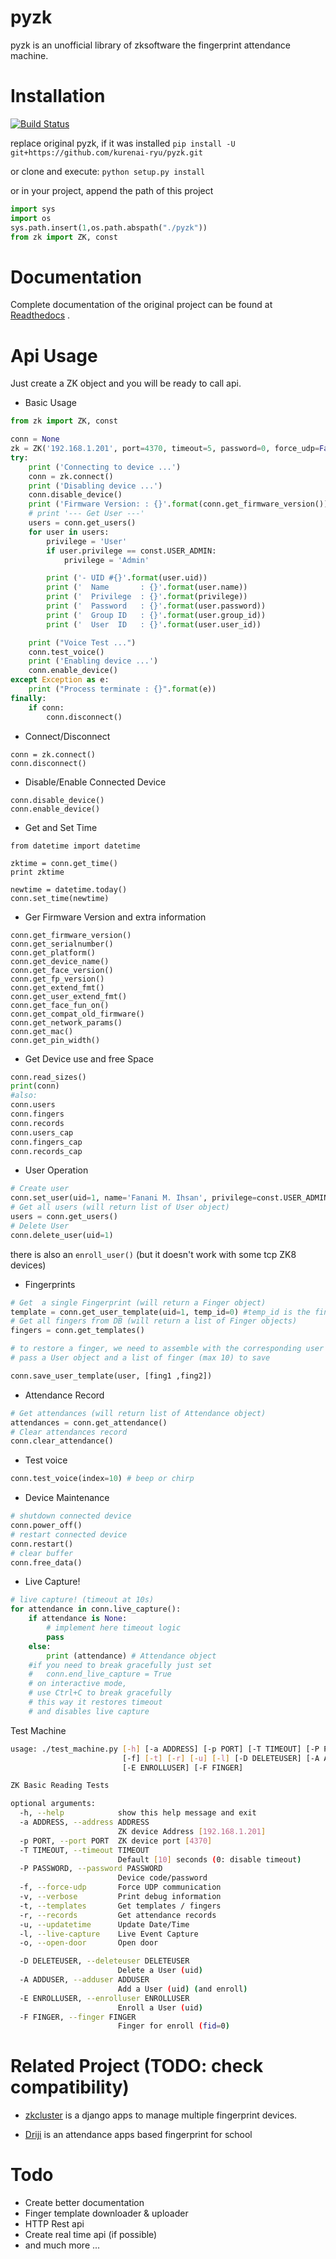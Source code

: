 # pyzk

pyzk is an unofficial library of zksoftware the fingerprint attendance machine.

# Installation

[![Build Status](https://travis-ci.org/kurenai-ryu/pyzk.svg?branch=master)](https://travis-ci.org/kurenai-ryu/pyzk)

replace original pyzk, if it was installed
`pip install -U git+https://github.com/kurenai-ryu/pyzk.git`

or clone and execute:
`python setup.py install`

or in your project, append the path of this project

```python
import sys
import os
sys.path.insert(1,os.path.abspath("./pyzk"))
from zk import ZK, const
```

# Documentation

Complete documentation of the original project can be found at [Readthedocs](http://pyzk.readthedocs.io/en/latest/ "pyzk's readthedocs") .

# Api Usage

Just create a ZK object and you will be ready to call api.

* Basic Usage
```python
from zk import ZK, const

conn = None
zk = ZK('192.168.1.201', port=4370, timeout=5, password=0, force_udp=False, ommit_ping=False)
try:
    print ('Connecting to device ...')
    conn = zk.connect()
    print ('Disabling device ...')
    conn.disable_device()
    print ('Firmware Version: : {}'.format(conn.get_firmware_version()))
    # print '--- Get User ---'
    users = conn.get_users()
    for user in users:
        privilege = 'User'
        if user.privilege == const.USER_ADMIN:
            privilege = 'Admin'

        print ('- UID #{}'.format(user.uid))
        print ('  Name       : {}'.format(user.name))
        print ('  Privilege  : {}'.format(privilege))
        print ('  Password   : {}'.format(user.password))
        print ('  Group ID   : {}'.format(user.group_id))
        print ('  User  ID   : {}'.format(user.user_id))

    print ("Voice Test ...")
    conn.test_voice()
    print ('Enabling device ...')
    conn.enable_device()
except Exception as e:
    print ("Process terminate : {}".format(e))
finally:
    if conn:
        conn.disconnect()
```

* Connect/Disconnect

```
conn = zk.connect()
conn.disconnect()
```

* Disable/Enable Connected Device

```
conn.disable_device()
conn.enable_device()
```

* Get and Set Time

```
from datetime import datetime

zktime = conn.get_time()
print zktime

newtime = datetime.today()
conn.set_time(newtime)
```


* Ger Firmware Version and extra information

```
conn.get_firmware_version()
conn.get_serialnumber()
conn.get_platform()
conn.get_device_name()
conn.get_face_version()
conn.get_fp_version()
conn.get_extend_fmt()
conn.get_user_extend_fmt()
conn.get_face_fun_on()
conn.get_compat_old_firmware()
conn.get_network_params()
conn.get_mac()
conn.get_pin_width()
```

* Get Device use and free Space

```python
conn.read_sizes()
print(conn)
#also:
conn.users
conn.fingers
conn.records
conn.users_cap
conn.fingers_cap
conn.records_cap
```

* User Operation

```python
# Create user
conn.set_user(uid=1, name='Fanani M. Ihsan', privilege=const.USER_ADMIN, password='12345678', group_id='', user_id='123', card=0)
# Get all users (will return list of User object)
users = conn.get_users()
# Delete User
conn.delete_user(uid=1)
```
there is also an `enroll_user()` (but it doesn't work with some tcp ZK8 devices)


* Fingerprints

```python
# Get  a single Fingerprint (will return a Finger object)
template = conn.get_user_template(uid=1, temp_id=0) #temp_id is the finger to read 0~9
# Get all fingers from DB (will return a list of Finger objects)
fingers = conn.get_templates()

# to restore a finger, we need to assemble with the corresponding user
# pass a User object and a list of finger (max 10) to save

conn.save_user_template(user, [fing1 ,fing2])
```


* Attendance Record
```python
# Get attendances (will return list of Attendance object)
attendances = conn.get_attendance()
# Clear attendances record
conn.clear_attendance()
```

* Test voice

```python
conn.test_voice(index=10) # beep or chirp
```

* Device Maintenance

```python
# shutdown connected device
conn.power_off()
# restart connected device
conn.restart()
# clear buffer
conn.free_data()
```

* Live Capture!

```python
# live capture! (timeout at 10s)
for attendance in conn.live_capture():
    if attendance is None:
        # implement here timeout logic
        pass
    else:
        print (attendance) # Attendance object
    #if you need to break gracefully just set
    #   conn.end_live_capture = True
    # on interactive mode,
    # use Ctrl+C to break gracefully
    # this way it restores timeout
    # and disables live capture
```

Test Machine

```sh
usage: ./test_machine.py [-h] [-a ADDRESS] [-p PORT] [-T TIMEOUT] [-P PASSWORD]
                         [-f] [-t] [-r] [-u] [-l] [-D DELETEUSER] [-A ADDUSER]
                         [-E ENROLLUSER] [-F FINGER]

ZK Basic Reading Tests

optional arguments:
  -h, --help            show this help message and exit
  -a ADDRESS, --address ADDRESS
                        ZK device Address [192.168.1.201]
  -p PORT, --port PORT  ZK device port [4370]
  -T TIMEOUT, --timeout TIMEOUT
                        Default [10] seconds (0: disable timeout)
  -P PASSWORD, --password PASSWORD
                        Device code/password
  -f, --force-udp       Force UDP communication
  -v, --verbose         Print debug information
  -t, --templates       Get templates / fingers
  -r, --records         Get attendance records
  -u, --updatetime      Update Date/Time
  -l, --live-capture    Live Event Capture
  -o, --open-door       Open door

  -D DELETEUSER, --deleteuser DELETEUSER
                        Delete a User (uid)
  -A ADDUSER, --adduser ADDUSER
                        Add a User (uid) (and enroll)
  -E ENROLLUSER, --enrolluser ENROLLUSER
                        Enroll a User (uid)
  -F FINGER, --finger FINGER
                        Finger for enroll (fid=0)


```

# Related Project (TODO: check compatibility)

* [zkcluster](https://github.com/fananimi/zkcluster/ "zkcluster project") is a django apps to manage multiple fingerprint devices.

* [Driji](https://github.com/fananimi/driji/ "Driji project") is an attendance apps based fingerprint for school

# Todo

* Create better documentation
* Finger template downloader & uploader
* HTTP Rest api
* Create real time api (if possible)
* and much more ...
